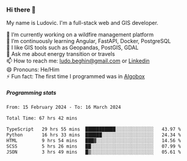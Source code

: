 ### Hi there 👋

My name is Ludovic. I'm a full-stack web and GIS developer.

 🔭 I’m currently working on a wildfire management platform<br/>
 🌱 I’m continuously learning Angular, FastAPI, Docker, PostgreSQL<br/>
 👯 I like GIS tools such as Geopandas, PostGIS, GDAL<br/>
 💬 Ask me about energy transition or travels<br/>
 📫 How to reach me: ludo.beghin@gmail.com or [Linkedin](https://www.linkedin.com/in/ludovic-beghin/)<br/>
 😄 Pronouns: He/Him<br/>
 ⚡ Fun fact: The first time I programmed was in [Algobox](https://fr.wikipedia.org/wiki/Algobox)<br/>

##### Programming stats
<!--START_SECTION:waka-->

```txt
From: 15 February 2024 - To: 16 March 2024

Total Time: 67 hrs 42 mins

TypeScript   29 hrs 55 mins  ███████████░░░░░░░░░░░░░░   43.97 %
Python       16 hrs 33 mins  ██████░░░░░░░░░░░░░░░░░░░   24.34 %
HTML         9 hrs 54 mins   ███▓░░░░░░░░░░░░░░░░░░░░░   14.56 %
SCSS         5 hrs 26 mins   ██░░░░░░░░░░░░░░░░░░░░░░░   07.99 %
JSON         3 hrs 49 mins   █▒░░░░░░░░░░░░░░░░░░░░░░░   05.61 %
```

<!--END_SECTION:waka-->
